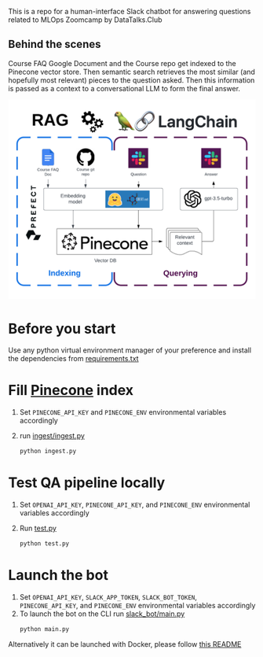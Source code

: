 This is a repo for a human-interface Slack chatbot for answering questions
related to MLOps Zoomcamp by DataTalks.Club

## Behind the scenes
Course FAQ Google Document and the Course repo get indexed to the Pinecone vector store.
Then semantic search retrieves the most similar (and hopefully most relevant) pieces to the question asked.
Then this information is passed as a context to a conversational LLM to form the final answer.

![Diagram](Mlops_chatbot_diagram.png)

# Before you start

Use any python virtual environment manager of your preference 
    and install the dependencies from [requirements.txt](requirements.txt)

# Fill [Pinecone](https://www.pinecone.io/) index
1. Set `PINECONE_API_KEY` and `PINECONE_ENV` 
environmental variables accordingly
 
2. run [ingest/ingest.py](ingest/mlops/ingest.py) 

    ```bash
    python ingest.py
    ```
# Test QA pipeline locally 
1. Set `OPENAI_API_KEY`, `PINECONE_API_KEY`, and `PINECONE_ENV` 
environmental variables accordingly
1. Run [test.py](test.py)

    ```bash
    python test.py
    ```
# Launch the bot
1. Set `OPENAI_API_KEY`, `SLACK_APP_TOKEN`, `SLACK_BOT_TOKEN`,
`PINECONE_API_KEY`, and `PINECONE_ENV` 
environmental variables accordingly
1. To launch the bot on the CLI run [slack_bot/main.py](slack_bot/main.py)
    ```bash
   python main.py
   ```

Alternatively it can be launched with Docker, please follow 
[this README](slack_bot/README.md)